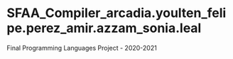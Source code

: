 # SFAA_Compiler_arcadia.youlten_felipe.perez_amir.azzam_sonia.leal
Final Programming Languages Project - 2020-2021
